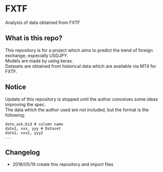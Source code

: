 # FXTF
Analysis of data obtained from FXTF   

## What is this repo?
This repository is for a project which aims to predict the trend of foreign exchange, especially USDJPY.   
Models are made by using keras.   
Datasets are obtained from historical data which are available via MT4 for FXTF.   

## Notice
Update of this repository is stopped until the author conceives some ideas improving the spec.   
The data which the author used are not included, but the format is the following:
```
date,ask,bid # column name
date1, xxx, yyy # Dataset
date2, xxx2, yyy2
...
```

## Changelog
* 2018/05/19 create this repository and import files
